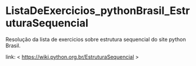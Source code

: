 # ListaDeExercicios_pythonBrasil_EstruturaSequencial

Resolução da lista de exercicios sobre estrutura sequencial do site python Brasil.

link:
< https://wiki.python.org.br/EstruturaSequencial >
